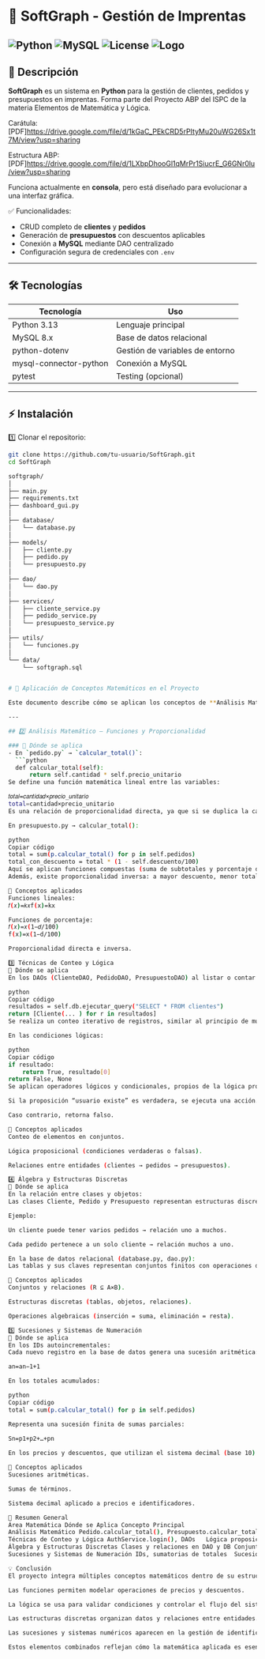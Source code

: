 # 🚀 SoftGraph - Gestión de Imprentas

![Python](https://img.shields.io/badge/Python-3.13-blue) 
![MySQL](https://img.shields.io/badge/MySQL-8.0-green) 
![License](https://img.shields.io/badge/License-MIT-orange)
![Logo](https://drive.google.com/uc?export=view&id=1f_lBwux7cw0JwBUGhqHSn1MGdMSPtRNk)
---

## 📌 Descripción

**SoftGraph** es un sistema en **Python** para la gestión de clientes, pedidos y presupuestos en imprentas.
Forma parte del Proyecto ABP del ISPC de la materia Elementos de Matemática y Lógica.  

Carátula: 
[PDF]https://drive.google.com/file/d/1kGaC_PEkCRD5rPItyMu20uWG26Sx1t7M/view?usp=sharing

Estructura ABP:
[PDF]https://drive.google.com/file/d/1LXbpDhooGl1qMrPr1SiucrE_G6GNr0lu/view?usp=sharing



Funciona actualmente en **consola**, pero está diseñado para evolucionar a una interfaz gráfica.

✅ Funcionalidades:

- CRUD completo de **clientes** y **pedidos**  
- Generación de **presupuestos** con descuentos aplicables  
- Conexión a **MySQL** mediante DAO centralizado  
- Configuración segura de credenciales con `.env`  

---

## 🛠 Tecnologías

| Tecnología | Uso |
|------------|-----|
| Python 3.13 | Lenguaje principal |
| MySQL 8.x | Base de datos relacional |
| python-dotenv | Gestión de variables de entorno |
| mysql-connector-python | Conexión a MySQL |
| pytest | Testing (opcional) |

---

## ⚡ Instalación

1️⃣ Clonar el repositorio:

```bash
git clone https://github.com/tu-usuario/SoftGraph.git
cd SoftGraph

softgraph/
│
├── main.py
├── requirements.txt
├── dashboard_gui.py
│
├── database/
│   └── database.py
│
├── models/
│   ├── cliente.py
│   ├── pedido.py
│   └── presupuesto.py
│
├── dao/
│   └── dao.py
│
├── services/
│   ├── cliente_service.py
│   ├── pedido_service.py
│   └── presupuesto_service.py
│
├── utils/
│   └── funciones.py
│
└── data/
    └── softgraph.sql


# 🧮 Aplicación de Conceptos Matemáticos en el Proyecto

Este documento describe cómo se aplican los conceptos de **Análisis Matemático** y **Matemática Discreta** dentro del código del proyecto, vinculando las operaciones lógicas, funciones, estructuras y relaciones que forman parte de su implementación.

---

## 2️⃣ Análisis Matemático – Funciones y Proporcionalidad

### 📍 Dónde se aplica
- En `pedido.py` → `calcular_total()`:
  ```python
  def calcular_total(self):
      return self.cantidad * self.precio_unitario
Se define una función matemática lineal entre las variables:

𝑡𝑜𝑡𝑎𝑙=𝑐𝑎𝑛𝑡𝑖𝑑𝑎𝑑×𝑝𝑟𝑒𝑐𝑖𝑜_𝑢𝑛𝑖𝑡𝑎𝑟𝑖𝑜
total=cantidad×precio_unitario
Es una relación de proporcionalidad directa, ya que si se duplica la cantidad, el total también se duplica.

En presupuesto.py → calcular_total():

python
Copiar código
total = sum(p.calcular_total() for p in self.pedidos)
total_con_descuento = total * (1 - self.descuento/100)
Aquí se aplican funciones compuestas (suma de subtotales y porcentaje de descuento).
Además, existe proporcionalidad inversa: a mayor descuento, menor total final.

🧠 Conceptos aplicados
Funciones lineales: 
𝑓(𝑥)=𝑘𝑥f(x)=kx

Funciones de porcentaje: 
𝑓(𝑥)=𝑥(1−𝑑/100)
f(x)=x(1−d/100)

Proporcionalidad directa e inversa.

3️⃣ Técnicas de Conteo y Lógica
📍 Dónde se aplica
En los DAOs (ClienteDAO, PedidoDAO, PresupuestoDAO) al listar o contar registros:

python
Copiar código
resultados = self.db.ejecutar_query("SELECT * FROM clientes")
return [Cliente(... ) for r in resultados]
Se realiza un conteo iterativo de registros, similar al principio de multiplicación de la combinatoria.

En las condiciones lógicas:

python
Copiar código
if resultado:
    return True, resultado[0]
return False, None
Se aplican operadores lógicos y condicionales, propios de la lógica proposicional:

Si la proposición “usuario existe” es verdadera, se ejecuta una acción.

Caso contrario, retorna falso.

🧠 Conceptos aplicados
Conteo de elementos en conjuntos.

Lógica proposicional (condiciones verdaderas o falsas).

Relaciones entre entidades (clientes → pedidos → presupuestos).

4️⃣ Álgebra y Estructuras Discretas
📍 Dónde se aplica
En la relación entre clases y objetos:
Las clases Cliente, Pedido y Presupuesto representan estructuras discretas, con relaciones definidas entre sí.

Ejemplo:

Un cliente puede tener varios pedidos → relación uno a muchos.

Cada pedido pertenece a un solo cliente → relación muchos a uno.

En la base de datos relacional (database.py, dao.py):
Las tablas y sus claves representan conjuntos finitos con operaciones definidas (insertar, eliminar, listar), como en un sistema algebraico cerrado.

🧠 Conceptos aplicados
Conjuntos y relaciones (R ⊆ A×B).

Estructuras discretas (tablas, objetos, relaciones).

Operaciones algebraicas (inserción = suma, eliminación = resta).

5️⃣ Sucesiones y Sistemas de Numeración
📍 Dónde se aplica
En los IDs autoincrementales:
Cada nuevo registro en la base de datos genera una sucesión aritmética:

an​=an−1​+1

En los totales acumulados:

python
Copiar código
total = sum(p.calcular_total() for p in self.pedidos)

Representa una sucesión finita de sumas parciales:

Sn​=p1​+p2​+…+pn​​
 
En los precios y descuentos, que utilizan el sistema decimal (base 10) para representar valores monetarios y porcentuales.

🧠 Conceptos aplicados
Sucesiones aritméticas.

Sumas de términos.

Sistema decimal aplicado a precios e identificadores.

🧾 Resumen General
Área Matemática	Dónde se Aplica	Concepto Principal
Análisis Matemático	Pedido.calcular_total(), Presupuesto.calcular_total()	Funciones lineales, proporciones, porcentajes
Técnicas de Conteo y Lógica	AuthService.login(), DAOs	Lógica proposicional, iteración, conteo de registros
Álgebra y Estructuras Discretas	Clases y relaciones en DAO y DB	Conjuntos, relaciones, estructuras algebraicas
Sucesiones y Sistemas de Numeración	IDs, sumatorias de totales	Sucesiones aritméticas, sistema decimal

💡 Conclusión
El proyecto integra múltiples conceptos matemáticos dentro de su estructura de software:

Las funciones permiten modelar operaciones de precios y descuentos.

La lógica se usa para validar condiciones y controlar el flujo del sistema.

Las estructuras discretas organizan datos y relaciones entre entidades.

Las sucesiones y sistemas numéricos aparecen en la gestión de identificadores, montos y fechas.

Estos elementos combinados reflejan cómo la matemática aplicada es esencial para el diseño de sistemas coherentes, funcionales y escalables.

    
